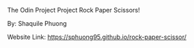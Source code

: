 The Odin Project
Project Rock Paper Scissors!

By: Shaquile Phuong

Website Link: https://sphuong95.github.io/rock-paper-scissor/
